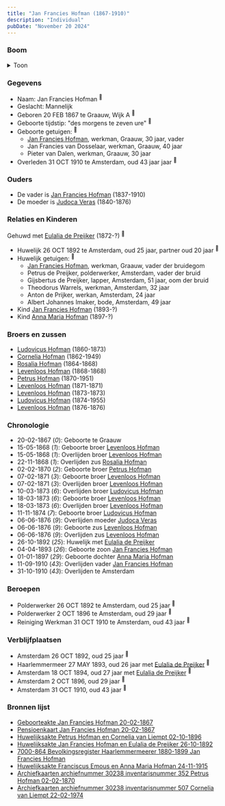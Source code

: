 ```yaml
---
title: "Jan Francies Hofman (1867-1910)"
description: "Individual"
pubDate: "November 20 2024"
---
```


### Boom
<details><summary>Toon</summary>

![test](https://www.plantuml.com/plantuml/svg/bPHVRzem5CNV_IckseSz8IKaJGf2j50bsz3-eBRRopGX9tR1mx6HxGYXYk--c-86r6fh-XJd-bxxftEEV6qTDQwk9B5heJRKq0eAMgwNHjUAtMYf3JX3bSKjhXnP2SQX5AQK_B3crSRjeE9LmOqzbApZXcktst1oScefgRNmI01WgWtZvdubohNYrev65HLgF8Q8x0dv0FEdgomvJ9pDg88S4Kh1BNpI3nLLPq0jV0w28Be0EC-Y_2AVuj6F3u9BjeVHiA35Rb5evoGVZY6yXDda6twY53uQIkljIQjTrr8kg6ABqcXh2ur8pKm8TzaSma4OFC_iMwAQwPB2JsweFQAaY99FioYB_eiI1vqP4fZzQB3Jv1N2QBZbZ0crnBP-07asnRuaVAB9aIQCu5oAvShjk9HwYqHxuWNhzNm7yTZ7Wf_40cxruuHqy03Re7NmRI-EiDszY4BuVdD_y69IDV5Yj6goukcoMb8fA63sveQBFsjkMheqxcHBZ59_QQJkmvtJcmrsuJblert1rJzCIGxCbuD-QyeWUMrA1u7JJY6FOJA_RUwBJZHw7_z4AGfVgK4fNo8atS8zIDz_kS-GJ-4W8TwsOy5hr_DglFZt0nZiN_ZyCAv-jnlacYk6ZzjV)
</details>

### Gegevens
- Naam: Jan Francies Hofman <sup><a href="../s00412/" style="text-decoration:none" title="Geboorteakte Jan Francies Hofman 20-02-1867">:link:</a></sup>
- Geslacht: Mannelijk
- Geboren 20 FEB 1867 te Graauw, Wijk A <sup><a href="../s00412/" style="text-decoration:none" title="Geboorteakte Jan Francies Hofman 20-02-1867">:link:</a></sup>
- Geboorte tijdstip: "des morgens te zeven ure" <sup><a href="../s00412/" style="text-decoration:none" title="Geboorteakte Jan Francies Hofman 20-02-1867">:link:</a></sup>
- Geboorte getuigen: <sup><a href="../s00412/" style="text-decoration:none" title="Geboorteakte Jan Francies Hofman 20-02-1867">:link:</a></sup>
  - [Jan Francies Hofman](../i00035/), werkman, Graauw, 30 jaar, vader
  - Jan Francies van Dosselaar, werkman, Graauw, 40 jaar
  - Pieter van Dalen, werkman, Graauw, 30 jaar
- Overleden 31 OCT 1910 te Amsterdam, oud 43 jaar jaar <sup><a href="../s00433/" style="text-decoration:none" title="Pensioenkaart Jan Francies Hofman 20-02-1867">:link:</a></sup>

### Ouders
- De vader is [Jan Francies Hofman](../i00035/) (1837-1910)
- De moeder is [Judoca Veras](../i00037/) (1840-1876)

### Relaties en Kinderen

Gehuwd met [Eulalia de Preijker](../i00274/) (1872-?) <sup><a href="../s00457/" style="text-decoration:none" title="Huwelijksakte Jan Francies Hofman en Eulalia de Preijker 26-10-1892">:link:</a></sup>
- Huwelijk 26 OCT 1892 te Amsterdam, oud 25 jaar, partner oud 20 jaar <sup><a href="../s00457/" style="text-decoration:none" title="Huwelijksakte Jan Francies Hofman en Eulalia de Preijker 26-10-1892">:link:</a></sup>
- Huwelijk getuigen:  <sup><a href="../s00457/" style="text-decoration:none" title="Huwelijksakte Jan Francies Hofman en Eulalia de Preijker 26-10-1892">:link:</a></sup>
  - [Jan Francies Hofman](../i00035/), werkman, Graauw, vader der bruidegom
  - Petrus de Preijker, polderwerker, Amsterdam, vader der bruid
  - Gijsbertus de Preijker, lapper, Amsterdam, 51 jaar, oom der bruid
  - Theodorus Warrels, werkman, Amsterdam, 32 jaar
  - Anton de Prijker, werkan, Amsterdam, 24 jaar
  - Albert Johannes Imaker, bode, Amsterdam, 49 jaar
- Kind [Jan Francies Hofman](../i00275/) (1893-?)
- Kind [Anna Maria Hofman](../i00276/) (1897-?)

### Broers en zussen
- [Ludovicus Hofman](../i00243/) (1860-1873)
- [Cornelia Hofman](../i00244/) (1862-1949)
- [Rosalia Hofman](../i00245/) (1864-1868)
- [Levenloos Hofman](../i00247/) (1868-1868)
- [Petrus Hofman](../i00248/) (1870-1951)
- [Levenloos Hofman](../i00249/) (1871-1871)
- [Levenloos Hofman](../i00250/) (1873-1873)
- [Ludovicus Hofman](../i00251/) (1874-1955)
- [Levenloos Hofman](../i00252/) (1876-1876)

### Chronologie
- 20-02-1867 (<i>0</i>): Geboorte te Graauw
- 15-05-1868 (<i>1</i>): Geboorte broer [Levenloos Hofman](../i00247/)
- 15-05-1868 (<i>1</i>): Overlijden broer [Levenloos Hofman](../i00247/)
- 22-11-1868 (<i>1</i>): Overlijden zus [Rosalia Hofman](../i00245/)
- 02-02-1870 (<i>2</i>): Geboorte broer [Petrus Hofman](../i00248/)
- 07-02-1871 (<i>3</i>): Geboorte broer [Levenloos Hofman](../i00249/)
- 07-02-1871 (<i>3</i>): Overlijden broer [Levenloos Hofman](../i00249/)
- 10-03-1873 (<i>6</i>): Overlijden broer [Ludovicus Hofman](../i00243/)
- 18-03-1873 (<i>6</i>): Geboorte broer [Levenloos Hofman](../i00250/)
- 18-03-1873 (<i>6</i>): Overlijden broer [Levenloos Hofman](../i00250/)
- 11-11-1874 (<i>7</i>): Geboorte broer [Ludovicus Hofman](../i00251/)
- 06-06-1876 (<i>9</i>): Overlijden moeder [Judoca Veras](../i00037/)
- 06-06-1876 (<i>9</i>): Geboorte zus [Levenloos Hofman](../i00252/)
- 06-06-1876 (<i>9</i>): Overlijden zus [Levenloos Hofman](../i00252/)
- 26-10-1892 (<i>25</i>): Huwelijk met [Eulalia de Preijker](../i00274/)
- 04-04-1893 (<i>26</i>): Geboorte zoon [Jan Francies Hofman](../i00275/)
- 01-01-1897 (<i>29</i>): Geboorte dochter [Anna Maria Hofman](../i00276/)
- 11-09-1910 (<i>43</i>): Overlijden vader [Jan Francies Hofman](../i00035/)
- 31-10-1910 (<i>43</i>): Overlijden te Amsterdam

### Beroepen
- Polderwerker 26 OCT 1892 te Amsterdam, oud 25 jaar <sup><a href="../s00457/" style="text-decoration:none" title="Huwelijksakte Jan Francies Hofman en Eulalia de Preijker 26-10-1892">:link:</a></sup>
- Polderwerker 2 OCT 1896 te Amsterdam, oud 29 jaar <sup><a href="../s00455/" style="text-decoration:none" title="Huwelijksakte Petrus Hofman en Cornelia van Liempt 02-10-1896">:link:</a></sup>
- Reiniging Werkman 31 OCT 1910 te Amsterdam, oud 43 jaar <sup><a href="../s00433/" style="text-decoration:none" title="Pensioenkaart Jan Francies Hofman 20-02-1867">:link:</a></sup>

### Verblijfplaatsen
- Amsterdam  26 OCT 1892, oud 25 jaar  <sup><a href="../s00457/" style="text-decoration:none" title="Huwelijksakte Jan Francies Hofman en Eulalia de Preijker 26-10-1892">:link:</a></sup>
- Haarlemmermeer  27 MAY 1893, oud 26 jaar met [Eulalia de Preijker](../i00274/) <sup><a href="../s00458/" style="text-decoration:none" title="7000-864 Bevolkingsregister Haarlemmermeerer 1880-1899 Jan Francies Hofman">:link:</a></sup>
- Amsterdam  18 OCT 1894, oud 27 jaar met [Eulalia de Preijker](../i00274/) <sup><a href="../s00458/" style="text-decoration:none" title="7000-864 Bevolkingsregister Haarlemmermeerer 1880-1899 Jan Francies Hofman">:link:</a></sup>
- Amsterdam  2 OCT 1896, oud 29 jaar  <sup><a href="../s00455/" style="text-decoration:none" title="Huwelijksakte Petrus Hofman en Cornelia van Liempt 02-10-1896">:link:</a></sup>
- Amsterdam  31 OCT 1910, oud 43 jaar  <sup><a href="../s00433/" style="text-decoration:none" title="Pensioenkaart Jan Francies Hofman 20-02-1867">:link:</a></sup>

### Bronnen lijst
- [Geboorteakte Jan Francies Hofman 20-02-1867](../s00412/)
- [Pensioenkaart Jan Francies Hofman 20-02-1867](../s00433/)
- [Huwelijksakte Petrus Hofman en Cornelia van Liempt 02-10-1896](../s00455/)
- [Huwelijksakte Jan Francies Hofman en Eulalia de Preijker 26-10-1892](../s00457/)
- [7000-864 Bevolkingsregister Haarlemmermeerer 1880-1899 Jan Francies Hofman](../s00458/)
- [Huwelijksakte Franciscus Emous en Anna Maria Hofman 24-11-1915 ](../s00459/)
- [Archiefkaarten archiefnummer 30238 inventarisnummer 352 Petrus Hofman 02-02-1870](../s00434/)
- [Archiefkaarten archiefnummer 30238 inventarisnummer 507 Cornelia van Liempt 22-02-1974](../s00435/)